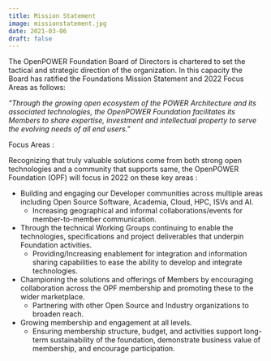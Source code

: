 ```yaml
---
title: Mission Statement
image: missionstatement.jpg
date: 2021-03-06
draft: false
---
```


The OpenPOWER Foundation Board of Directors is chartered to set the tactical and strategic direction of the organization.
In this capacity the Board has ratified the Foundations Mission Statement and 2022 Focus Areas as follows:

_"Through the growing open ecosystem of the POWER Architecture and its associated technologies,
the OpenPOWER Foundation facilitates its Members to share expertise, investment and intellectual property to serve the evolving needs of all end users."_

Focus Areas :

Recognizing that truly valuable solutions come from both strong open technologies and a community that supports same,
the OpenPOWER Foundation (OPF) will focus in 2022 on these key areas :

- Building and engaging our Developer communities across multiple areas including Open Source Software, Academia, Cloud, HPC, ISVs and AI.
  - Increasing geographical and informal collaborations/events for member-to-member communication.
- Through the technical Working Groups continuing to enable the technologies, specifications and project deliverables that underpin Foundation activities.
  - Providing/Increasing enablement for integration and information sharing capabilities to ease the ability to develop and integrate technologies.
- Championing the solutions and offerings of Members by encouraging collaboration across the OPF membership and promoting these to the wider marketplace.
  - Partnering with other Open Source and Industry organizations to broaden reach.
- Growing membership and engagement at all levels.
  - Ensuring membership structure, budget, and activities support long-term sustainability of the foundation, demonstrate business value of membership, and encourage participation.


